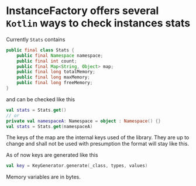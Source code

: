 # InstanceFactory offers several `Kotlin` ways to check instances stats

Currently `Stats` contains

```java
public final class Stats {
    public final Namespace namespace;
    public final int count;
    public final Map<String, Object> map;
    public final long totalMemory;
    public final long maxMemory;
    public final long freeMemory;
}
```

and can be checked like this

```kotlin
val stats = Stats.get()
// or
private val namespaceA: Namespace = object : Namespace() {}
val stats = Stats.get(namespaceA)
```

The keys of the map are the internal keys used of the library.
They are up to change and shall not be used with presumption the format will stay like this.

As of now keys are generated like this

```kotlin
val key = KeyGenerator.generate(_class, types, values)
```

Memory variables are in bytes.